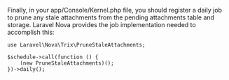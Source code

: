 Finally, in your app/Console/Kernel.php file, you should register a daily job to prune any stale attachments from the pending attachments table and storage. Laravel Nova provides the job implementation needed to accomplish this:

```
use Laravel\Nova\Trix\PruneStaleAttachments;

$schedule->call(function () {
    (new PruneStaleAttachments)();
})->daily();
```
